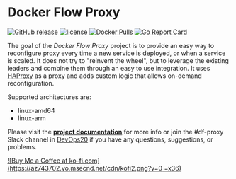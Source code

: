 # Docker Flow Proxy


[![GitHub release](https://img.shields.io/github/release/docker-flow/docker-flow-proxy.svg)]()
[![license](https://img.shields.io/github/license/docker-flow/docker-flow-proxy.svg)]()
[![Docker Pulls](https://img.shields.io/docker/pulls/vfarcic/docker-flow-proxy.svg)]()
[![Go Report Card](https://goreportcard.com/badge/github.com/docker-flow/docker-flow-proxy)](https://goreportcard.com/report/github.com/docker-flow/docker-flow-proxy)

The goal of the *Docker Flow Proxy* project is to provide an easy way to reconfigure proxy every time a new service is deployed, or when a service is scaled. It does not try to "reinvent the wheel", but to leverage the existing leaders and combine them through an easy to use integration. It uses [HAProxy](http://www.haproxy.org/) as a proxy and adds custom logic that allows on-demand reconfiguration.

Supported architectures are:

- linux-amd64
- linux-arm

Please visit the **[project documentation](docs/index.md)** for more info or join the #df-proxy Slack channel in [DevOps20](http://slack.devops20toolkit.com/) if you have any questions, suggestions, or problems.

[![Buy Me a Coffee at ko-fi.com](https://az743702.vo.msecnd.net/cdn/kofi2.png?v=0 =x36)](https://ko-fi.com/A655LRB)
